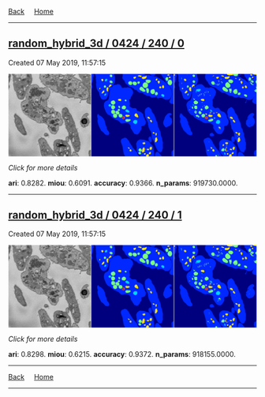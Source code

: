 
[Back](..)&nbsp;&nbsp;&nbsp;&nbsp;&nbsp;[Home](https://leapmanlab.github.io/snapshots)

---

<div class="summary"><a href="0"><h2>random_hybrid_3d / 0424 / 240 / 0</h2></a><p>Created 07 May 2019, 11:57:15
</p><a href="0"><img src="0/media/summary.png" align="center"></a><p>
<i>Click for more details</i>
</p></div>

**ari**: 0.8282. **miou**: 0.6091. **accuracy**: 0.9366. **n_params**: 919730.0000. 

---

<div class="summary"><a href="1"><h2>random_hybrid_3d / 0424 / 240 / 1</h2></a><p>Created 07 May 2019, 11:57:15
</p><a href="1"><img src="1/media/summary.png" align="center"></a><p>
<i>Click for more details</i>
</p></div>

**ari**: 0.8298. **miou**: 0.6215. **accuracy**: 0.9372. **n_params**: 918155.0000. 

---

[Back](..)&nbsp;&nbsp;&nbsp;&nbsp;&nbsp;[Home](https://leapmanlab.github.io/snapshots)

---